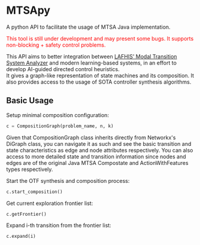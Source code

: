 # MTSApy
A python API to facilitate the usage of MTSA Java implementation.  

<span style="color: red;">This tool is still under development and may present some bugs. It supports non-blocking + safety control problems.</span>

This API aims to better integration between [LAFHIS' Modal Transition System Analyzer](https://mtsa.dc.uba.ar/) and modern learning-based systems, in an effort to develop AI-guided directed control heuristics.  
It gives a graph-like representation of state machines and its composition. It also provides access to the usage of SOTA controller synthesis algorithms.

## Basic Usage

Setup minimal composition configuration:
```python
c = CompositionGraph(problem_name, n, k)
```
Given that CompositionGraph class inherits directly from Networkx's DiGraph class, you can navigate it as such and see the basic transition and state characteristics as edge and node attributes respectively.
You can also access to more detailed state and transition information since nodes and edges are of the original Java MTSA Compostate and ActionWithFeatures types respectively.

Start the OTF synthesis and composition process:
```python
c.start_composition()
```
Get current exploration frontier list:
```python
c.getFrontier()
```
Expand i-th transition from the frontier list:
```python
c.expand(i)
```

